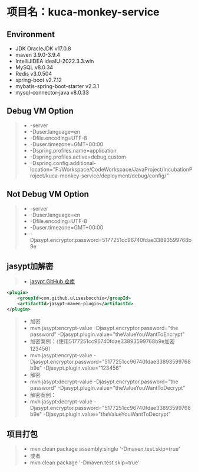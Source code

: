 # 项目名：kuca-monkey-service

## Environment

- JDK OracleJDK v17.0.8
- maven 3.9.0-3.9.4
- IntelliJIDEA ideaIU-2022.3.3.win
- MySQL v8.0.34
- Redis v3.0.504
- spring-boot v2.7.12
- mybatis-spring-boot-starter v2.3.1
- mysql-connector-java v8.0.33

## Debug VM Option

> - -server
> - -Duser.language=en
> - -Dfile.encoding=UTF-8
> - -Duser.timezone=GMT+00:00
> - -Dspring.profiles.name=application
> - -Dspring.profiles.active=debug,custom
> - -Dspring.config.additional-location="F:/Workspace/CodeWorkspace/JavaProject/IncubationProject/kuca-monkey-service/deployment/debug/config/"

## Not Debug VM Option

> - -server
> - -Duser.language=en
> - -Dfile.encoding=UTF-8
> - -Duser.timezone=GMT+00:00
> - -Djasypt.encryptor.password=5177251cc96740fdae33893599768b9e

## jasypt加解密

> - [jasypt GitHub 仓库](https://github.com/ulisesbocchio/jasypt-spring-boot)

```xml
<plugin>
    <groupId>com.github.ulisesbocchio</groupId>
    <artifactId>jasypt-maven-plugin</artifactId>
</plugin>
```

> - 加密
> - mvn jasypt:encrypt-value -Djasypt.encryptor.password="the password" -Djasypt.plugin.value="theValueYouWantToEncrypt"
> - 加密案例：（使用5177251cc96740fdae33893599768b9e加密123456）
> - mvn jasypt:encrypt-value -Djasypt.encryptor.password="5177251cc96740fdae33893599768b9e" -Djasypt.plugin.value="123456"
> - 解密
> - mvn jasypt:decrypt-value -Djasypt.encryptor.password="the password" -Djasypt.plugin.value="theValueYouWantToDecrypt"
> - 解密案例：
> - mvn jasypt:decrypt-value -Djasypt.encryptor.password="5177251cc96740fdae33893599768b9e" -Djasypt.plugin.value="theValueYouWantToDecrypt"

## 项目打包

> - mvn clean package assembly:single '-Dmaven.test.skip=true'
> - 或者
> - mvn clean package '-Dmaven.test.skip=true'
